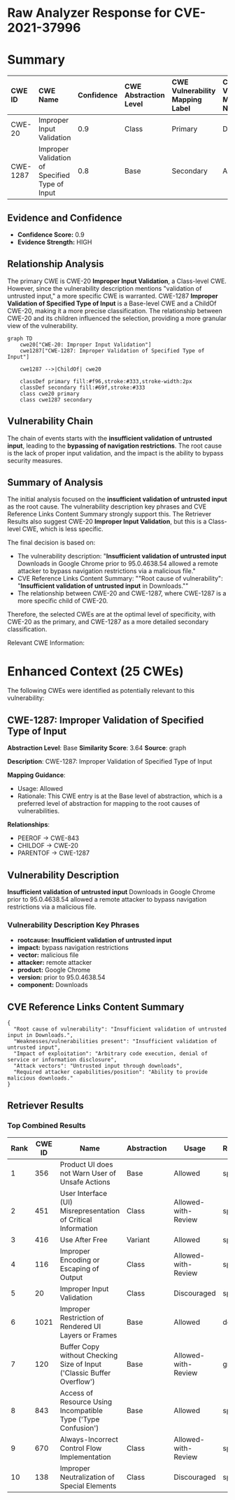 # Raw Analyzer Response for CVE-2021-37996

# Summary
| CWE ID  | CWE Name                                                     | Confidence | CWE Abstraction Level | CWE Vulnerability Mapping Label | CWE-Vulnerability Mapping Notes |
| :-------- | :----------------------------------------------------------- | :--------- | :---------------------- | :------------------------------ | :------------------------------ |
| CWE-20  | Improper Input Validation                                    | 0.9        | Class                   | Primary                         | Discouraged                     |
| CWE-1287 | Improper Validation of Specified Type of Input               | 0.8        | Base                    | Secondary                       | Allowed                         |

## Evidence and Confidence

*   **Confidence Score:** 0.9
*   **Evidence Strength:** HIGH

## Relationship Analysis
The primary CWE is CWE-20 **Improper Input Validation**, a Class-level CWE. However, since the vulnerability description mentions "validation of untrusted input," a more specific CWE is warranted. CWE-1287 **Improper Validation of Specified Type of Input** is a Base-level CWE and a ChildOf CWE-20, making it a more precise classification. The relationship between CWE-20 and its children influenced the selection, providing a more granular view of the vulnerability.

```mermaid
graph TD
    cwe20["CWE-20: Improper Input Validation"]
    cwe1287["CWE-1287: Improper Validation of Specified Type of Input"]

    cwe1287 -->|ChildOf| cwe20

    classDef primary fill:#f96,stroke:#333,stroke-width:2px
    classDef secondary fill:#69f,stroke:#333
    class cwe20 primary
    class cwe1287 secondary
```

## Vulnerability Chain
The chain of events starts with the **insufficient validation of untrusted input**, leading to the **bypassing of navigation restrictions**. The root cause is the lack of proper input validation, and the impact is the ability to bypass security measures.

## Summary of Analysis
The initial analysis focused on the **insufficient validation of untrusted input** as the root cause. The vulnerability description key phrases and CVE Reference Links Content Summary strongly support this. The Retriever Results also suggest CWE-20 **Improper Input Validation**, but this is a Class-level CWE, which is less specific.

The final decision is based on:

*   The vulnerability description: "**Insufficient validation of untrusted input** Downloads in Google Chrome prior to 95.0.4638.54 allowed a remote attacker to bypass navigation restrictions via a malicious file."
*   CVE Reference Links Content Summary: ""Root cause of vulnerability": "**Insufficient validation of untrusted input** in Downloads.""
*   The relationship between CWE-20 and CWE-1287, where CWE-1287 is a more specific child of CWE-20.

Therefore, the selected CWEs are at the optimal level of specificity, with CWE-20 as the primary, and CWE-1287 as a more detailed secondary classification.

Relevant CWE Information:

# Enhanced Context (25 CWEs)
The following CWEs were identified as potentially relevant to this vulnerability:

## CWE-1287: Improper Validation of Specified Type of Input
**Abstraction Level**: Base
**Similarity Score**: 3.64
**Source**: graph

**Description**:
CWE-1287: Improper Validation of Specified Type of Input

**Mapping Guidance**:
- Usage: Allowed
- Rationale: This CWE entry is at the Base level of abstraction, which is a preferred level of abstraction for mapping to the root causes of vulnerabilities.

**Relationships**:
- PEEROF -> CWE-843
- CHILDOF -> CWE-20
- PARENTOF -> CWE-1287

## Vulnerability Description
**Insufficient validation of untrusted input** Downloads in Google Chrome prior to 95.0.4638.54 allowed a remote attacker to bypass navigation restrictions via a malicious file.

### Vulnerability Description Key Phrases
- **rootcause:** **Insufficient validation of untrusted input**
- **impact:** bypass navigation restrictions
- **vector:** malicious file
- **attacker:** remote attacker
- **product:** Google Chrome
- **version:** prior to 95.0.4638.54
- **component:** Downloads

## CVE Reference Links Content Summary
```
{
  "Root cause of vulnerability": "Insufficient validation of untrusted input in Downloads.",
  "Weaknesses/vulnerabilities present": "Insufficient validation of untrusted input",
  "Impact of exploitation": "Arbitrary code execution, denial of service or information disclosure",
  "Attack vectors": "Untrusted input through downloads",
  "Required attacker capabilities/position": "Ability to provide malicious downloads."
}
```

## Retriever Results

### Top Combined Results

| Rank | CWE ID | Name | Abstraction | Usage  | Retrievers | Individual Scores |
|------|--------|------|-------------|-------|------------|-------------------|
| 1 | 356 | Product UI does not Warn User of Unsafe Actions | Base | Allowed | sparse | 0.256 |
| 2 | 451 | User Interface (UI) Misrepresentation of Critical Information | Class | Allowed-with-Review | sparse | 0.208 |
| 3 | 416 | Use After Free | Variant | Allowed | sparse | 0.193 |
| 4 | 116 | Improper Encoding or Escaping of Output | Class | Allowed-with-Review | sparse | 0.187 |
| 5 | 20 | Improper Input Validation | Class | Discouraged | sparse | 0.183 |
| 6 | 1021 | Improper Restriction of Rendered UI Layers or Frames | Base | Allowed | dense | 0.587 |
| 7 | 120 | Buffer Copy without Checking Size of Input ('Classic Buffer Overflow') | Base | Allowed-with-Review | graph | 0.003 |
| 8 | 843 | Access of Resource Using Incompatible Type ('Type Confusion') | Base | Allowed | sparse | 0.182 |
| 9 | 670 | Always-Incorrect Control Flow Implementation | Class | Allowed-with-Review | sparse | 0.177 |
| 10 | 138 | Improper Neutralization of Special Elements | Class | Discouraged | sparse | 0.171 |